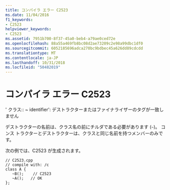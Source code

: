 ```yaml
---
title: コンパイラ エラー C2523
ms.date: 11/04/2016
f1_keywords:
- C2523
helpviewer_keywords:
- C2523
ms.assetid: 7951b700-8f37-45a0-beb4-a79ae0ced72e
ms.openlocfilehash: 88a55a469fb8bc08d2ae73209c2e98a99dbc1df0
ms.sourcegitcommit: 6052185696adca270bc9bdbec45a626dd89cdcdd
ms.translationtype: MT
ms.contentlocale: ja-JP
ms.lasthandoff: 10/31/2018
ms.locfileid: "50482019"
---
```

# <a name="compiler-error-c2523"></a>コンパイラ エラー C2523

' クラス:: ~ identifier': デストラクターまたはファイナライザーのタグが一致しません

デストラクターの名前は、クラス名の前にチルダである必要があります (`~`)。 コンス トラクターとデストラクターは、クラスと同じ名前を持つメンバーのみです。

次の例では、C2523 が生成されます。

```
// C2523.cpp
// compile with: /c
class A {
   ~B();    // C2523
   ~A();   // OK
};
```